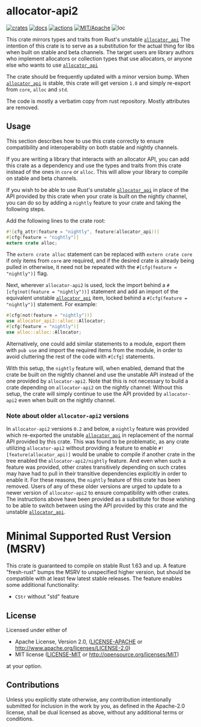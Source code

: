 # allocator-api2

[![crates](https://img.shields.io/crates/v/allocator-api2.svg?style=for-the-badge&label=allocator-api2)](https://crates.io/crates/allocator-api2)
[![docs](https://img.shields.io/badge/docs.rs-allocator--api2-66c2a5?style=for-the-badge&labelColor=555555&logoColor=white)](https://docs.rs/allocator-api2)
[![actions](https://img.shields.io/github/actions/workflow/status/zakarumych/allocator-api2/badge.yml?branch=main&style=for-the-badge)](https://github.com/zakarumych/allocator-api2/actions/workflows/badge.yml)
[![MIT/Apache](https://img.shields.io/badge/license-MIT%2FApache-blue.svg?style=for-the-badge)](COPYING)
![loc](https://img.shields.io/tokei/lines/github/zakarumych/allocator-api2?style=for-the-badge)

This crate mirrors types and traits from Rust's unstable [`allocator_api`]
The intention of this crate is to serve as a substitution for the actual thing
for libs when built on stable and beta channels.
The target users are library authors who implement allocators or collection types
that use allocators, or anyone else who wants to use [`allocator_api`]

The crate should be frequently updated with a minor version bump.
When [`allocator_api`] is stable, this crate will get version `1.0` and simply
re-export from `core`, `alloc` and `std`.

The code is mostly a verbatim copy from rust repository.
Mostly attributes are removed.

## Usage

This section describes how to use this crate correctly to ensure
compatibility and interoperability on both stable and nightly channels.

If you are writing a library that interacts with an allocator API, you can
add this crate as a dependency and use the types and traits from this
crate instead of the ones in `core` or `alloc`.
This will allow your library to compile on stable and beta channels.

If you wish to be able to use Rust's unstable [`allocator_api`] in place of the
API provided by this crate when your crate is built on the nightly channel,
you can do so by adding a `nightly` feature to your crate and taking the
following steps.

Add the following lines to the crate root:

```rust
#![cfg_attr(feature = "nightly", feature(allocator_api))]
#[cfg(feature = "nightly")]
extern crate alloc;
```

The `extern crate alloc` statement can be replaced with `extern crate core` if
only items from `core` are required, and if the desired crate is already being
pulled in otherwise, it need not be repeated with the
`#[cfg(feature = "nightly")]` flag.

Next, wherever `allocator-api2` is used, lock the import behind a
`#[cfg(not(feature = "nightly"))]` statement and add an import of the equivalent
unstable [`allocator_api`] item, locked behind a `#[cfg(feature = "nightly")]`
statement. For example:

```rust
#[cfg(not(feature = "nightly"))]
use allocator_api2::alloc::Allocator;
#[cfg(feature = "nightly")]
use alloc::alloc::Allocator;
```

Alternatively, one could add similar statements to a module, export them with
`pub use` and import the required items from the module, in order to avoid
cluttering the rest of the code with `#[cfg]` statements.

With this setup, the `nightly` feature will, when enabled, demand that the crate
be built on the nightly channel and use the unstable API instead of the one
provided by `allocator-api2`. Note that this is not necessary to build a crate
depending on `allocator-api2` on the nightly channel: Without this setup, the
crate will simply continue to use the API provided by `allocator-api2` even when
built on the nightly channel.

### Note about older `allocator-api2` versions

In `allocator-api2` versions `0.2` and below, a `nightly` feature was provided
which re-exported the unstable [`allocator_api`] in replacement of the normal
API provided by this crate. This was found to be problematic, as any crate
utilizing `allocator-api2` without providing a feature to enable
`#![feature(allocator_api)]` would be unable to compile if another crate in the
tree enabled the `allocator-api2/nightly` feature. And even when such a feature
was provided, other crates transitively depending on such crates may have had to
pull in their transitive dependencies explicitly in order to enable it. For
these reasons, the `nightly` feature of this crate has been removed. Users of
any of these older versions are urged to update to a newer version of
`allocator-api2` to ensure compatibility with other crates. The instructions
above have been provided as a substitute for those wishing to be able to switch
between using the API provided by this crate and the unstable [`allocator_api`].

# Minimal Supported Rust Version (MSRV)

This crate is guaranteed to compile on stable Rust 1.63 and up.
A feature "fresh-rust" bumps the MSRV to unspecified higher version, but should be compatible with
at least few latest stable releases. The feature enables some additional functionality:

* `CStr` without "std" feature

## License

Licensed under either of

* Apache License, Version 2.0, ([LICENSE-APACHE](LICENSE-APACHE) or http://www.apache.org/licenses/LICENSE-2.0)
* MIT license ([LICENSE-MIT](LICENSE-MIT) or http://opensource.org/licenses/MIT)

at your option.

## Contributions

Unless you explicitly state otherwise, any contribution intentionally submitted for inclusion in the work by you, as defined in the Apache-2.0 license, shall be dual licensed as above, without any additional terms or conditions.


[`allocator_api`]: https://doc.rust-lang.org/unstable-book/library-features/allocator-api.html
